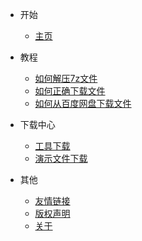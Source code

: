 - 开始
    - [主页](/index)

- 教程
    - [如何解压7z文件](/help/how-to-unzip)
    - [如何正确下载文件](/help/how-to-download)
    - [如何从百度网盘下载文件](/help/baidupan)

- 下载中心
    - [工具下载](/download/tools)
    - [演示文件下载](/download/demo)

- 其他
    - [友情链接](/friendlink)
    - [版权声明](/copyright)
    - [关于](/about)
